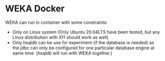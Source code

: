 # WEKA Docker
WEKA can run in container with some constraints:
- Only on Linux system (Only Ubuntu 20.04LTS have been tested, but any Linux distribution with X11 should work as well)
- Only hsqldb can be use for experiment (if the database is needed) as the jdbc can only be configured for one particular database engine at same time. (hsqldb will run with WEKA together.)
